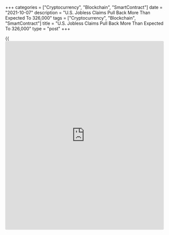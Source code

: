 +++
categories = ["Cryptocurrency", "Blockchain", "SmartContract"]
date = "2021-10-07"
description = "U.S. Jobless Claims Pull Back More Than Expected To 326,000"
tags = ["Cryptocurrency", "Blockchain", "SmartContract"]
title = "U.S. Jobless Claims Pull Back More Than Expected To 326,000"
type = "post"
+++

{{<iframe id="large-banner" src="https://www.bounty.group/#slide=25.0" width="100%" height="600" scrolling="no" style="border: 0px solid rgb(216, 221, 230); border-radius: 3px;">}}

With the more closely watched monthly jobs report on tap for Friday, the
Labor Department released a report on Thursday showing a bigger than
expected pullback in first-time claims for U.S. unemployment benefits in
the week ended October 2nd.

The report said initial jobless claims fell to 326,000, a decrease of
38,000 from the previous week's revised level of 364,000.

Economists had expected jobless claims to dip to 348,000 from the
362,000 originally reported for the previous week.

The bigger than expected decrease came after jobless claims rose for
three straight weeks, reaching their highest level since early August.

"Initial jobless claims resumed their downtrend at last, confirming the
labor market remains on a positive track," said Lydia Boussour, Lead
U.S. Economist at Oxford Economics.

She added, "Going forward, the combination of easing labor supply
constraints, strong labor demand and an improving Covid outlook should
spur further labor market progress in coming months."

Meanwhile, the Labor Department said the less volatile four-week moving
average crept up to 344,000, an increase of 3,500 from the previous
week's revised average of 340,500.

Continuing claims, a reading on the number of people receiving ongoing
unemployment assistance, slid by 97,000 to 2.714 million in the week
ended September 25th, hitting their lowest level since March of 2020.

The four-week moving average of continuing claims also fell to a
pandemic-era low of 2,765,000, a decrease of 34,500 from the previous
week's revised average of 2,799,500.

On Friday, the Labor Department is scheduled to release its highly
anticipated report on the employment situation in the month of
September.

Economists currently expect employment to increase by 488,000 jobs in
September after rising by 235,000 jobs in August. The unemployment rate
is expected to dip to 5.1 percent from 5.2 percent.

Payroll processor ADP released a report on Wednesday showing employment
in the U.S. private sector increased by more than expected in September.

ADP said private sector employment jumped by 568,000 jobs in September
after rising by a downwardly revised 340,000 jobs in August.

Economists had expected private sector employment to climb by 428,000
jobs compared to the addition of 374,000 jobs originally reported for
the previous month.

For comments and feedback [contact](https://www.playgroundfx.com/contact/): editorial@rtt[news](https://www.letsplayfx.com/blog/forex-news-website/).com

[Economic News][1]

 **What parts of the world are seeing the best (and worst) economic
performances lately? Click[here][2] to check out our [Econ Scorecard][2]
and find out! See up-to-the-moment [ranking](https://www.playgroundfx.com/blog/crypto-exchange-ranking/)s for the best and worst
performers in [GDP][2], [unemployment rate][3], [inflation][4] and much
more.**

   1. www.rtt[news](https://www.letsplayfx.com/blog/forex-news-website/).com/Content/EconomicNews.aspx
   2. www.rtt[news](https://www.letsplayfx.com/blog/forex-news-website/).com/economic-scorecard/world-rank/GDP/highest-performance.aspx
   3. www.rtt[news](https://www.letsplayfx.com/blog/forex-news-website/).com/economic-scorecard/world-rank/unemployment-rate/lowest-performance.aspx
   4. www.rtt[news](https://www.letsplayfx.com/blog/forex-news-website/).com/economic-scorecard/world-rank/CPI/highest-performance.aspx